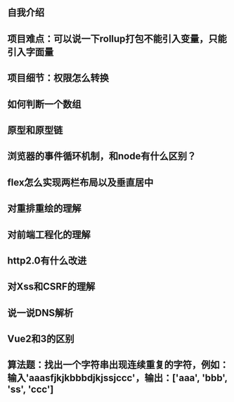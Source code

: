 <!--
 * @Description: 
 * @Author: 曹俊
 * @Date: 2023-02-22 13:18:02
 * @LastEditors: 曹俊
 * @LastEditTime: 2023-02-22 13:23:44
-->
## 自我介绍
## 项目难点：可以说一下rollup打包不能引入变量，只能引入字面量
## 项目细节：权限怎么转换
## 如何判断一个数组
## 原型和原型链
## 浏览器的事件循环机制，和node有什么区别？
## flex怎么实现两栏布局以及垂直居中
## 对重排重绘的理解
## 对前端工程化的理解
## http2.0有什么改进
## 对Xss和CSRF的理解
## 说一说DNS解析
## Vue2和3的区别

## 算法题：找出一个字符串出现连续重复的字符，例如：输入'aaasfjkjkbbbdjkjssjccc'，输出：['aaa', 'bbb', 'ss', 'ccc']